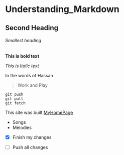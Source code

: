 # Understanding_Markdown

## Second Heading

###### Smallest heading

**This is bold text**

*This is Italic text*




In the words of Hassan

> Work and Play

```
git push
git pull
git fetch

```

This site was built [MyHomePage](https//sites.google.com)

- Songs
- Melodies

- [x] Finish my changes

- [ ] Push all changes
